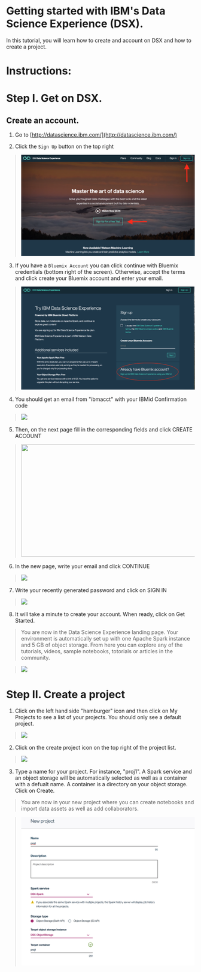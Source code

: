 # Getting started with IBM's Data Science Experience (DSX).
In this tutorial, you will learn how to create and account on DSX and how to create a project.

# Instructions:

# Step I. Get on DSX.

## Create an account.

1.  Go to [http://datascience.ibm.com/](http://datascience.ibm.com/)

2.  Click the `Sign Up` button on the top right

>  <img src="https://github.com/IBMDataScience/word2vec/blob/master/images/sign-up.png"/>

3. If you have a `Bluemix Account` you can click continue with Bluemix credentials (bottom right of the screen). Otherwise, accept the terms and click create your Bluemix account and enter your email.

>  <img src="https://github.com/IBMDataScience/word2vec/blob/master/images/create-account.png"/>

4. You should get an email from "ibmacct" with your IBMid Confirmation code

 >  <img src="https://github.com/IBMDataScience/word2vec/blob/master/images/confirmation-code.png"/>

5. Then, on the next page fill in the corresponding fields and click CREATE ACCOUNT 

 > <img src="https://github.com/ibmdataworks/datafirst/blob/master/appdeveloper/media/image3.png" width="624" height="300" />

6. In the new page, write your email and click CONTINUE

 >  <img src="https://github.com/IBMDataScience/word2vec/blob/master/images/enter-email.png"/>

7. Write your recently generated password and click on SIGN IN

 >  <img src="https://github.com/IBMDataScience/word2vec/blob/master/images/enter-password.png"/>

8. It will take a minute to create your account. When ready, click on Get Started.

 > You are now in the Data Science Experience landing page. Your environment is automatically set up with one Apache Spark instance and 5 GB of object storage. From here you can explore any of the tutorials, videos, sample notebooks, totorials or articles in the community.

>  <img src="https://github.com/IBMDataScience/word2vec/blob/master/images/landing.png"/>

# Step II. Create a project 

1. Click on the left hand side "hamburger" icon and then click on My Projects to see a list of your projects. You should only see a default project.

 >  <img src="https://github.com/IBMDataScience/word2vec/blob/master/images/my-projects.png"/>

2. Click on the create project icon on the top right of the project list. 

 >  <img src="https://github.com/IBMDataScience/word2vec/blob/master/images/create-new-project.png"/>

3. Type a name for your project. For instance, "proj1". A Spark service and an object storage will be automatically selected as well as a container with a defualt name. A container is a directory on your object storage. Click on Create.

 > You are now in your new project where you can create notebooks and import data assets as well as add collaborators.

 >  <img src="https://github.com/IBMDataScience/word2vec/blob/master/images/new-project.png"/>
